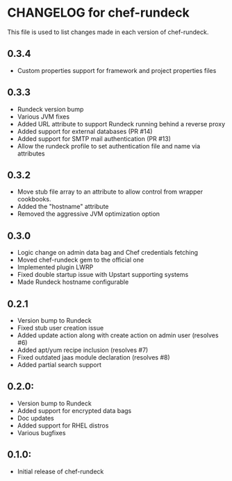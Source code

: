 # CHANGELOG for chef-rundeck

This file is used to list changes made in each version of chef-rundeck.

## 0.3.4

* Custom properties support for framework and project properties files

## 0.3.3

* Rundeck version bump
* Various JVM fixes
* Added URL attribute to support Rundeck running behind a reverse proxy
* Added support for external databases (PR #14)
* Added support for SMTP mail authentication (PR #13)
* Allow the rundeck profile to set authentication file and name via attributes

## 0.3.2

* Move stub file array to an attribute to allow control from wrapper cookbooks.
* Added the "hostname" attribute
* Removed the aggressive JVM optimization option

## 0.3.0

* Logic change on admin data bag and Chef credentials fetching
* Moved chef-rundeck gem to the official one
* Implemented plugin LWRP
* Fixed double startup issue with Upstart supporting systems
* Made Rundeck hostname configurable

## 0.2.1

* Version bump to Rundeck
* Fixed stub user creation issue
* Added update action along with create action on admin user (resolves #6)
* Added apt/yum recipe inclusion (resolves #7)
* Fixed outdated jaas module declaration (resolves #8)
* Added partial search support

## 0.2.0:

* Version bump to Rundeck
* Added support for encrypted data bags
* Doc updates
* Added support for RHEL distros
* Various bugfixes

## 0.1.0:

* Initial release of chef-rundeck
